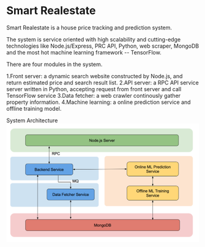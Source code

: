 # Smart Realestate

Smart Realestate is a house price tracking and prediction system.

The system is service oriented with high scalability and cutting-edge technologies like Node.js/Express, PRC API, Python, web scraper, MongoDB and the most hot machine learning framework -- TensorFlow. 

There are four modules in the system.

1.Front server: a dynamic search website constructed by Node.js, and return estimated price and search result list.
2.API server: a RPC API service server written in Python, accepting request from front server and call TensorFlow service
3.Data fetcher: a web crawler continously gather property information.
4.Machine learning: a online prediction service and offline training model.

System Architecture
![Architecture](/Architecture.png)

